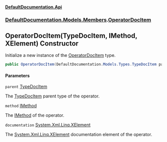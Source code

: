 #### [DefaultDocumentation\.Api](../../../../index.md 'index')
### [DefaultDocumentation\.Models\.Members](../../../../index.md#DefaultDocumentation.Models.Members 'DefaultDocumentation\.Models\.Members').[OperatorDocItem](index.md 'DefaultDocumentation\.Models\.Members\.OperatorDocItem')

## OperatorDocItem\(TypeDocItem, IMethod, XElement\) Constructor

Initialize a new instance of the [OperatorDocItem](index.md 'DefaultDocumentation\.Models\.Members\.OperatorDocItem') type\.

```csharp
public OperatorDocItem(DefaultDocumentation.Models.Types.TypeDocItem parent, IMethod method, System.Xml.Linq.XElement? documentation);
```
#### Parameters

<a name='DefaultDocumentation.Models.Members.OperatorDocItem.OperatorDocItem(DefaultDocumentation.Models.Types.TypeDocItem,IMethod,System.Xml.Linq.XElement).parent'></a>

`parent` [TypeDocItem](../../Types/TypeDocItem/index.md 'DefaultDocumentation\.Models\.Types\.TypeDocItem')

The [TypeDocItem](../../Types/TypeDocItem/index.md 'DefaultDocumentation\.Models\.Types\.TypeDocItem') parent type of the operator\.

<a name='DefaultDocumentation.Models.Members.OperatorDocItem.OperatorDocItem(DefaultDocumentation.Models.Types.TypeDocItem,IMethod,System.Xml.Linq.XElement).method'></a>

`method` [IMethod](https://github.com/icsharpcode/ILSpy 'ICSharpCode\.Decompiler\.TypeSystem\.IMethod')

The [IMethod](https://github.com/icsharpcode/ILSpy 'ICSharpCode\.Decompiler\.TypeSystem\.IMethod') of the operator\.

<a name='DefaultDocumentation.Models.Members.OperatorDocItem.OperatorDocItem(DefaultDocumentation.Models.Types.TypeDocItem,IMethod,System.Xml.Linq.XElement).documentation'></a>

`documentation` [System\.Xml\.Linq\.XElement](https://learn.microsoft.com/en-us/dotnet/api/system.xml.linq.xelement 'System\.Xml\.Linq\.XElement')

The [System\.Xml\.Linq\.XElement](https://learn.microsoft.com/en-us/dotnet/api/system.xml.linq.xelement 'System\.Xml\.Linq\.XElement') documentation element of the operator\.